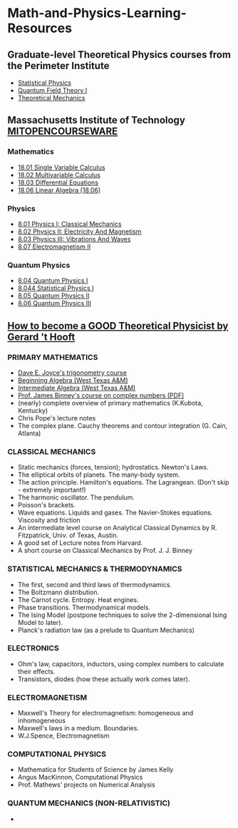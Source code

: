 # Math-and-Physics-Learning-Resources 

## Graduate-level Theoretical Physics courses from the Perimeter Institute
- [Statistical Physics](https://psi-online.perimeterinstitute.ca/courses/take/statistical-physics)
- [Quantum Field Theory I](https://psi-online.perimeterinstitute.ca/courses/take/quantum-field-theory-i-student)
- [Theoretical Mechanics](https://psi-online.perimeterinstitute.ca/courses/take/theoretical-mechanics)

## Massachusetts Institute of Technology [MITOPENCOURSEWARE](https://www.ocw.somaliren.org.so/courses/find-by-topic/#cat=science&subcat=physics&spec=theoreticalphysics)

### Mathematics
- [18.01 Single Variable Calculus](https://ocw.mit.edu/courses/18-01sc-single-variable-calculus-fall-2010/pages/syllabus/)
- [18.02 Multivariable Calculus](https://ocw.mit.edu/courses/18-02sc-multivariable-calculus-fall-2010/pages/syllabus/)
- [18.03 Differential Equations](https://ocw.mit.edu/courses/18-03sc-differential-equations-fall-2011/)
- [18.06 Linear Algebra (18.06)](https://ocw.mit.edu/courses/18-06sc-linear-algebra-fall-2011/pages/syllabus/)

### Physics
- [8.01 Physics I: Classical Mechanics](https://ocw.mit.edu/courses/8-01sc-classical-mechanics-fall-2016/pages/syllabus/)
- [8.02 Physics II: Electricity And Magnetism](https://ocw.mit.edu/courses/8-02-physics-ii-electricity-and-magnetism-spring-2007/pages/syllabus/)
- [8.03 Physics III: Vibrations And Waves](https://ocw.mit.edu/courses/8-03sc-physics-iii-vibrations-and-waves-fall-2016/pages/syllabus/)
- [8.07 Electromagnetism II](https://www.ocw.somaliren.org.so/courses/physics/8-07-electromagnetism-ii-fall-2012/index.htm)

### Quantum Physics
- [8.04 Quantum Physics I](https://ocw.mit.edu/courses/8-04-quantum-physics-i-spring-2016/pages/syllabus/)
- [8.044 Statistical Physics I](https://ocw.mit.edu/courses/8-044-statistical-physics-i-spring-2013/pages/syllabus/)
- [8.05 Quantum Physics II](https://ocw.mit.edu/courses/8-05-quantum-physics-ii-fall-2013/pages/syllabus/)
- [8.06 Quantum Physics III](https://ocw.mit.edu/courses/8-06-quantum-physics-iii-spring-2018/pages/syllabus/)

## [How to become a GOOD Theoretical Physicist by Gerard 't Hooft](https://www.goodtheorist.science/)

### PRIMARY MATHEMATICS
- [Dave E. Joyce's trigonometry course](https://www2.clarku.edu/faculty/djoyce/trig/)
- [Beginning Algebra (West Texas A&M)](https://www.wtamu.edu/academic/anns/mps/math/mathlab/beg_algebra/)
- [Intermediate Algebra (West Texas A&M)](https://www.wtamu.edu/academic/anns/mps/math/mathlab/int_algebra/index.htm)
- [Prof. James Binney's course on complex numbers (PDF)](https://www-thphys.physics.ox.ac.uk/people/JamesBinney/complex.pdf)
- (nearly) complete overview of primary mathematics (K.Kubota, Kentucky)
- Chris Pope's lecture notes
- The complex plane. Cauchy theorems and contour integration (G. Cain, Atlanta)

### CLASSICAL MECHANICS
- Static mechanics (forces, tension); hydrostatics. Newton's Laws.
- The elliptical orbits of planets. The many-body system.
- The action principle. Hamilton's equations. The Lagrangean. (Don't skip - extremely important!)
- The harmonic oscillator. The pendulum.
- Poisson's brackets.
- Wave equations. Liquids and gases. The Navier-Stokes equations. Viscosity and friction
- An intermediate level course on Analytical Classical Dynamics by R. Fitzpatrick, Univ. of Texas, Austin.
- A good set of Lecture notes from Harvard.
- A short course on Classical Mechanics by Prof. J. J. Binney

### STATISTICAL MECHANICS & THERMODYNAMICS
- The first, second and third laws of thermodynamics.
- The Boltzmann distribution.
- The Carnot cycle. Entropy. Heat engines.
- Phase transitions. Thermodynamical models.
- The Ising Model (postpone techniques to solve the 2-dimensional Ising Model to later).
- Planck's radiation law (as a prelude to Quantum Mechanics)

### ELECTRONICS
- Ohm's law, capacitors, inductors, using complex numbers to calculate their effects.
- Transistors, diodes (how these actually work comes later).

### ELECTROMAGNETISM
- Maxwell's Theory for electromagnetism: homogeneous and inhomogeneous
- Maxwell's laws in a medium. Boundaries.
- W.J.Spence, Electromagnetism

### COMPUTATIONAL PHYSICS
- Mathematica for Students of Science by James Kelly
- Angus MacKinnon, Computational Physics
- Prof. Mathews' projects on Numerical Analysis

### QUANTUM MECHANICS (NON-RELATIVISTIC)
- 

